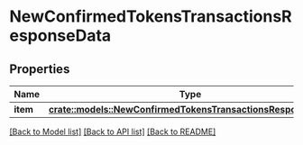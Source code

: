# NewConfirmedTokensTransactionsResponseData

## Properties

Name | Type | Description | Notes
------------ | ------------- | ------------- | -------------
**item** | [**crate::models::NewConfirmedTokensTransactionsResponseItem**](NewConfirmedTokensTransactionsResponseItem.md) |  | 

[[Back to Model list]](../README.md#documentation-for-models) [[Back to API list]](../README.md#documentation-for-api-endpoints) [[Back to README]](../README.md)



